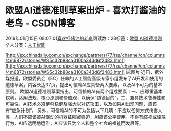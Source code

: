 
# 欧盟AI道德准则草案出炉 - 喜欢打酱油的老鸟 - CSDN博客


2019年01月15日 08:07:01[喜欢打酱油的老鸟](https://me.csdn.net/weixin_42137700)阅读数：28标签：[欧盟																](https://so.csdn.net/so/search/s.do?q=欧盟&t=blog)[AI道德准则																](https://so.csdn.net/so/search/s.do?q=AI道德准则&t=blog)[
							](https://so.csdn.net/so/search/s.do?q=欧盟&t=blog)个人分类：[人工智能																](https://blog.csdn.net/weixin_42137700/article/category/7820233)


[http://ex.chinadaily.com.cn/exchange/partners/77/rss/channel/cn/columns/4m6872/stories/WS5c32b88ca3100a343d6f2483.html](http://ex.chinadaily.com.cn/exchange/partners/77/rss/channel/cn/columns/4m6872/stories/WS5c32b88ca3100a343d6f2483.html)
![图片](http://www.xinhuanet.com/tech/2019-01/07/1123954109_15468179501971n.jpg)
近日，据外媒报道，欧盟委员会（EC）任命的人工智能高级专家小组发布了AI开发和使用的道德草案，内容长达37页，提出可信赖AI应具备两大要素，以及AI不可为的基本原则。
欧盟AI道德准则草案指出，可信赖的AI有两个组成要素：一、应尊重基本权利，适用法规、核心原则和价值观，以确保“道德目的”，二、兼具技术鲁棒性和可靠性，AI技术必须足够稳健及强大以对抗攻击，以及如果AI出现问题，应该有“应急计划”。
另外，可信赖AI的不可为包括以下几项：不应以任何方式伤害人类，人们不应该被AI驱动的机器征服或强迫，AI应该公平使用，不得有歧视或诬蔑行为，AI应透明地运作，AI应该只为个人和整个社会的福祉而发展等。

